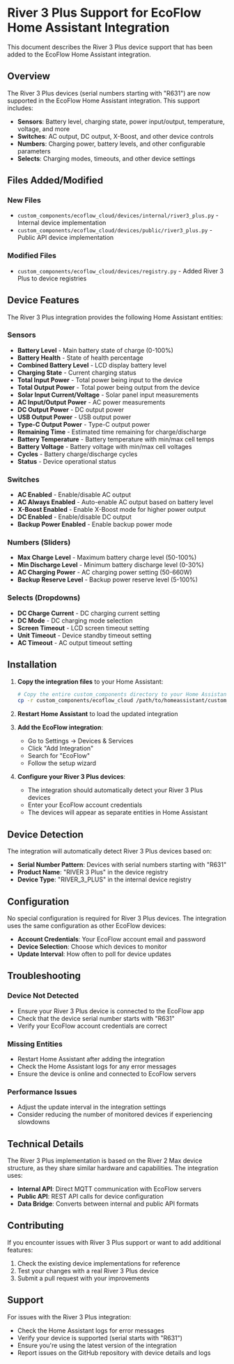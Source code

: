 # River 3 Plus Support for EcoFlow Home Assistant Integration

This document describes the River 3 Plus device support that has been added to the EcoFlow Home Assistant integration.

## Overview

The River 3 Plus devices (serial numbers starting with "R631") are now supported in the EcoFlow Home Assistant integration. This support includes:

- **Sensors**: Battery level, charging state, power input/output, temperature, voltage, and more
- **Switches**: AC output, DC output, X-Boost, and other device controls
- **Numbers**: Charging power, battery levels, and other configurable parameters
- **Selects**: Charging modes, timeouts, and other device settings

## Files Added/Modified

### New Files
- `custom_components/ecoflow_cloud/devices/internal/river3_plus.py` - Internal device implementation
- `custom_components/ecoflow_cloud/devices/public/river3_plus.py` - Public API device implementation

### Modified Files
- `custom_components/ecoflow_cloud/devices/registry.py` - Added River 3 Plus to device registries

## Device Features

The River 3 Plus integration provides the following Home Assistant entities:

### Sensors
- **Battery Level** - Main battery state of charge (0-100%)
- **Battery Health** - State of health percentage
- **Combined Battery Level** - LCD display battery level
- **Charging State** - Current charging status
- **Total Input Power** - Total power being input to the device
- **Total Output Power** - Total power being output from the device
- **Solar Input Current/Voltage** - Solar panel input measurements
- **AC Input/Output Power** - AC power measurements
- **DC Output Power** - DC output power
- **USB Output Power** - USB output power
- **Type-C Output Power** - Type-C output power
- **Remaining Time** - Estimated time remaining for charge/discharge
- **Battery Temperature** - Battery temperature with min/max cell temps
- **Battery Voltage** - Battery voltage with min/max cell voltages
- **Cycles** - Battery charge/discharge cycles
- **Status** - Device operational status

### Switches
- **AC Enabled** - Enable/disable AC output
- **AC Always Enabled** - Auto-enable AC output based on battery level
- **X-Boost Enabled** - Enable X-Boost mode for higher power output
- **DC Enabled** - Enable/disable DC output
- **Backup Power Enabled** - Enable backup power mode

### Numbers (Sliders)
- **Max Charge Level** - Maximum battery charge level (50-100%)
- **Min Discharge Level** - Minimum battery discharge level (0-30%)
- **AC Charging Power** - AC charging power setting (50-660W)
- **Backup Reserve Level** - Backup power reserve level (5-100%)

### Selects (Dropdowns)
- **DC Charge Current** - DC charging current setting
- **DC Mode** - DC charging mode selection
- **Screen Timeout** - LCD screen timeout setting
- **Unit Timeout** - Device standby timeout setting
- **AC Timeout** - AC output timeout setting

## Installation

1. **Copy the integration files** to your Home Assistant:
   ```bash
   # Copy the entire custom_components directory to your Home Assistant
   cp -r custom_components/ecoflow_cloud /path/to/homeassistant/custom_components/
   ```

2. **Restart Home Assistant** to load the updated integration

3. **Add the EcoFlow integration**:
   - Go to Settings → Devices & Services
   - Click "Add Integration"
   - Search for "EcoFlow"
   - Follow the setup wizard

4. **Configure your River 3 Plus devices**:
   - The integration should automatically detect your River 3 Plus devices
   - Enter your EcoFlow account credentials
   - The devices will appear as separate entities in Home Assistant

## Device Detection

The integration will automatically detect River 3 Plus devices based on:
- **Serial Number Pattern**: Devices with serial numbers starting with "R631"
- **Product Name**: "RIVER 3 Plus" in the device registry
- **Device Type**: "RIVER_3_PLUS" in the internal device registry

## Configuration

No special configuration is required for River 3 Plus devices. The integration uses the same configuration as other EcoFlow devices:

- **Account Credentials**: Your EcoFlow account email and password
- **Device Selection**: Choose which devices to monitor
- **Update Interval**: How often to poll for device updates

## Troubleshooting

### Device Not Detected
- Ensure your River 3 Plus device is connected to the EcoFlow app
- Check that the device serial number starts with "R631"
- Verify your EcoFlow account credentials are correct

### Missing Entities
- Restart Home Assistant after adding the integration
- Check the Home Assistant logs for any error messages
- Ensure the device is online and connected to EcoFlow servers

### Performance Issues
- Adjust the update interval in the integration settings
- Consider reducing the number of monitored devices if experiencing slowdowns

## Technical Details

The River 3 Plus implementation is based on the River 2 Max device structure, as they share similar hardware and capabilities. The integration uses:

- **Internal API**: Direct MQTT communication with EcoFlow servers
- **Public API**: REST API calls for device configuration
- **Data Bridge**: Converts between internal and public API formats

## Contributing

If you encounter issues with River 3 Plus support or want to add additional features:

1. Check the existing device implementations for reference
2. Test your changes with a real River 3 Plus device
3. Submit a pull request with your improvements

## Support

For issues with the River 3 Plus integration:
- Check the Home Assistant logs for error messages
- Verify your device is supported (serial starts with "R631")
- Ensure you're using the latest version of the integration
- Report issues on the GitHub repository with device details and logs


